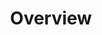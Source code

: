 ---
title: "Overview"
description: "This section covers a overview of what Lotus-Provider is, and how it relates to the Lotus-Miner"
lead: "This section covers a overview of what Lotus-Provider is, and how it relates to the Lotus-Miner"
draft: false
menu:
    storage-providers:
        parent: "lotus-provider"
weight: 105
toc: true
---